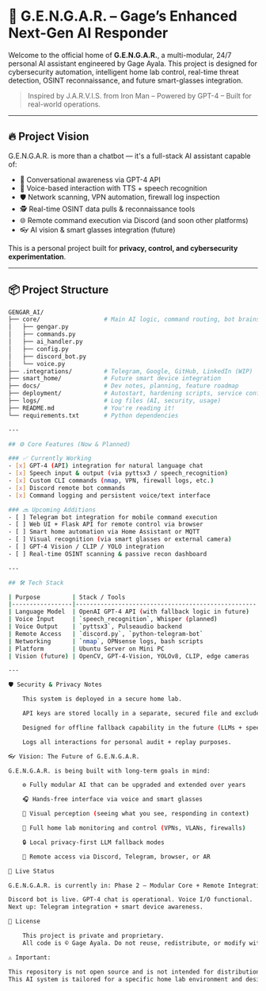 # 🤖 G.E.N.G.A.R. – Gage’s Enhanced Next-Gen AI Responder

Welcome to the official home of **G.E.N.G.A.R.**, a multi-modular, 24/7 personal AI assistant engineered by Gage Ayala. This project is designed for cybersecurity automation, intelligent home lab control, real-time threat detection, OSINT reconnaissance, and future smart-glasses integration.

> Inspired by J.A.R.V.I.S. from Iron Man – Powered by GPT-4 – Built for real-world operations.

---

## 🔥 Project Vision

G.E.N.G.A.R. is more than a chatbot — it's a full-stack AI assistant capable of:

- 🧠 Conversational awareness via GPT-4 API  
- 🎤 Voice-based interaction with TTS + speech recognition  
- 🛡️ Network scanning, VPN automation, firewall log inspection  
- 🕵️ Real-time OSINT data pulls & reconnaissance tools  
- 🌐 Remote command execution via Discord (and soon other platforms)  
- 👓 AI vision & smart glasses integration (future)  

This is a personal project built for **privacy, control, and cybersecurity experimentation**.

---

## 📦 Project Structure

```bash
GENGAR_AI/
├── core/                  # Main AI logic, command routing, bot brains
│   ├── gengar.py
│   ├── commands.py
│   ├── ai_handler.py
│   ├── config.py
│   ├── discord_bot.py
│   └── voice.py
├── .integrations/         # Telegram, Google, GitHub, LinkedIn (WIP)
├── smart_home/            # Future smart device integration
├── docs/                  # Dev notes, planning, feature roadmap
├── deployment/            # Autostart, hardening scripts, service configs
├── logs/                  # Log files (AI, security, usage)
├── README.md              # You're reading it!
└── requirements.txt       # Python dependencies

---

## ⚙️ Core Features (Now & Planned)

### ✅ Currently Working
- [x] GPT-4 (API) integration for natural language chat
- [x] Speech input & output (via pyttsx3 / speech_recognition)
- [x] Custom CLI commands (nmap, VPN, firewall logs, etc.)
- [x] Discord remote bot commands
- [x] Command logging and persistent voice/text interface

### 🔜 Upcoming Additions
- [ ] Telegram bot integration for mobile command execution
- [ ] Web UI + Flask API for remote control via browser
- [ ] Smart home automation via Home Assistant or MQTT
- [ ] Visual recognition (via smart glasses or external camera)
- [ ] GPT-4 Vision / CLIP / YOLO integration
- [ ] Real-time OSINT scanning & passive recon dashboard

---

## 🛠️ Tech Stack

| Purpose         | Stack / Tools                                     |
|-----------------|---------------------------------------------------|
| Language Model  | OpenAI GPT-4 API (with fallback logic in future)  |
| Voice Input     | `speech_recognition`, Whisper (planned)           |
| Voice Output    | `pyttsx3`, Pulseaudio backend                     |
| Remote Access   | `discord.py`, `python-telegram-bot`               |
| Networking      | `nmap`, OPNsense logs, bash scripts               |
| Platform        | Ubuntu Server on Mini PC                          |
| Vision (future) | OpenCV, GPT-4-Vision, YOLOv8, CLIP, edge cameras  |

---

🛡️ Security & Privacy Notes

    This system is deployed in a secure home lab.

    API keys are stored locally in a separate, secured file and excluded from version control.

    Designed for offline fallback capability in the future (LLMs + speech models).

    Logs all interactions for personal audit + replay purposes.

👓 Vision: The Future of G.E.N.G.A.R.

G.E.N.G.A.R. is being built with long-term goals in mind:

    ⚙️ Fully modular AI that can be upgraded and extended over years

    🎧 Hands-free interface via voice and smart glasses

    🧠 Visual perception (seeing what you see, responding in context)

    📡 Full home lab monitoring and control (VPNs, VLANs, firewalls)

    🔒 Local privacy-first LLM fallback modes

    📱 Remote access via Discord, Telegram, browser, or AR

📢 Live Status

G.E.N.G.A.R. is currently in: Phase 2 – Modular Core + Remote Integration.

Discord bot is live. GPT-4 chat is operational. Voice I/O functional.
Next up: Telegram integration + smart device awareness.

📄 License

    This project is private and proprietary.
    All code is © Gage Ayala. Do not reuse, redistribute, or modify without written permission.

⚠️ Important:

This repository is not open source and is not intended for distribution.
This AI system is tailored for a specific home lab environment and designed for personal use only.
